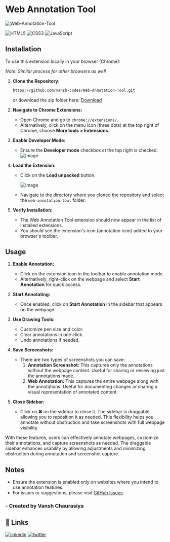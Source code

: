 # Web Annotation Tool

![Web-Annotation-Tool](https://socialify.git.ci/vansh-codes/Web-Annotation-Tool/image?description=1&font=Bitter&name=1&owner=1&pattern=Floating%20Cogs&theme=Dark)


![HTML5](https://img.shields.io/badge/html5-%23E34F26.svg?style=plastic&logo=html5&logoColor=white)
![CSS3](https://img.shields.io/badge/css3-%231572B6.svg?style=plastic&logo=css3&logoColor=white)
![JavaScript](https://img.shields.io/badge/javascript-%23323330.svg?style=plastic&logo=javascript&logoColor=%23F7DF1E)


## Installation
To use this extension locally in your browser (Chrome):

*Note: Similar process for other browsers as well*

1. **Clone the Repository:**
   ```bash
   https://github.com/vansh-codes/Web-Annotation-Tool.git
   ```

   or download the zip folder here: [Download](https://github.com/vansh-codes/Web-Annotation-Tool/archive/refs/heads/main.zip)

2. **Navigate to Chrome Extensions:**
   - Open Chrome and go to `chrome://extensions/`.
   - Alternatively, click on the menu icon (three dots) at the top right of Chrome, choose **More tools > Extensions**.

3. **Enable Developer Mode:**
   - Ensure the **Developer mode** checkbox at the top right is checked.
     ![image](https://github.com/vansh-codes/Web-Annotation-Tool/assets/114163734/2ed29192-c673-47f2-a57e-6945f2d34015)


4. **Load the Extension:**
   - Click on the **Load unpacked** button.
     
     ![image](https://github.com/vansh-codes/Web-Annotation-Tool/assets/114163734/470ff12e-627a-43a1-b3ff-753f3644f852)

   - Navigate to the directory where you cloned the repository and select the `web-annotation-tool` folder.

5. **Verify Installation:**
   - The Web Annotation Tool extension should now appear in the list of installed extensions.
   - You should see the extension's icon (annotation icon) added to your browser's toolbar.

## Usage

1. **Enable Annotation:**
   - Click on the extension icon in the toolbar to enable annotation mode.
   - Alternatively, right-click on the webpage and select **Start Annotation** for quick access.

2. **Start Annotating:**
   - Once enabled, click on **Start Annotation** in the sidebar that appears on the webpage.

3. **Use Drawing Tools:**
   - Customize pen size and color.
   - Clear annotations in one click.
   - Undo annotations if needed.

4. **Save Screenshots:**
   - There are two types of screenshots you can save:
     1. **Annotation Screenshot:** This captures only the annotations without the webpage content. Useful for sharing or reviewing just the annotations made.
     2. **Web Annotation:** This captures the entire webpage along with the annotations. Useful for documenting changes or sharing a visual representation of annotated content.

5. **Close Sidebar:**
   - Click on **✖** on the sidebar to close it. The sidebar is draggable, allowing you to reposition it as needed. This flexibility helps you annotate without obstruction and take screenshots with full webpage visibility.

With these features, users can effectively annotate webpages, customize their annotations, and capture screenshots as needed. The draggable sidebar enhances usability by allowing adjustments and minimizing obstruction during annotation and screenshot capture.


## Notes
- Ensure the extension is enabled only on websites where you intend to use annotation features.
- For issues or suggestions, please visit [GitHub Issues](https://github.com/vansh-codes/web-annotation-tool/issues).



### - Created by **Vansh Chaurasiya** 


## 🔗 Links
[![linkedin](https://img.shields.io/badge/linkedin-0A66C2?style=for-the-badge&logo=linkedin&logoColor=white)](https://www.linkedin.com/in/vanshchaurasiya24)
[![twitter](https://img.shields.io/badge/twitter-1DA1F2?style=for-the-badge&logo=twitter&logoColor=white)](https://www.twitter.com/vanshchaurasiy4)
